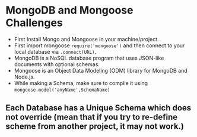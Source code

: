 # MongoDB and Mongoose Challenges

- First Install Mongo and Mongoose in your machine/project.
- First import mongoose `require('mongoose')` and then connect to your local database via `.connect(URL)`.
- MongoDB is a NoSQL database program that uses JSON-like documents with optional schemas.
- Mongoose is an Object Data Modeling (ODM) library for MongoDB and Node.js.
- While making a Schema, make sure to complie it using `mongoose.model('anyName',SchemaName)`

## Each Database has a Unique Schema which does not override (mean that if you try to re-define scheme from another project, it may not work.)